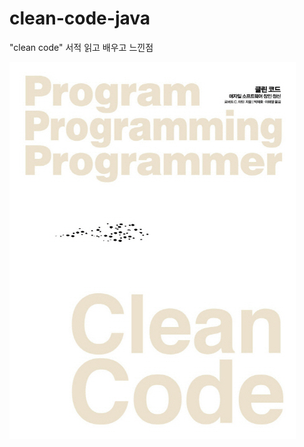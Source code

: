 # clean-code-java
"clean code" 서적 읽고 배우고 느낀점

![ContextLoaderListener](/documents/img/clean-code.jpg)